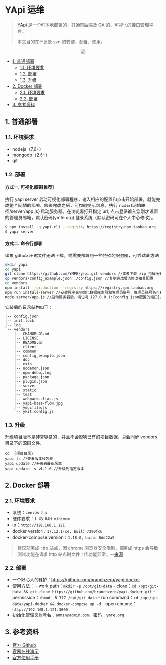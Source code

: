# YApi 运维

> [YApi](https://github.com/YMFE/yapi) 是一个可本地部署的、打通前后端及 QA 的、可视化的接口管理平台。
>
> 本文目的在于记录 svn 的安装、配置、使用。

<div align="center"><img src="http://dunwu.test.upcdn.net/snap/1562814562978.png!zp"/></div>

<!-- TOC depthFrom:2 depthTo:3 -->

- [1. 普通部署](#1-普通部署)
    - [1.1. 环境要求](#11-环境要求)
    - [1.2. 部署](#12-部署)
    - [1.3. 升级](#13-升级)
- [2. Docker 部署](#2-docker-部署)
    - [2.1. 环境要求](#21-环境要求)
    - [2.2. 部署](#22-部署)
- [3. 参考资料](#3-参考资料)

<!-- /TOC -->

## 1. 普通部署

### 1.1. 环境要求

- nodejs（7.6+)
- mongodb（2.6+）
- git

### 1.2. 部署

#### 方式一. 可视化部署[推荐]

执行 yapi server 启动可视化部署程序，输入相应的配置和点击开始部署，就能完成整个网站的部署。部署完成之后，可按照提示信息，执行 node/{网站路径/server/app.js} 启动服务器。在浏览器打开指定 url, 点击登录输入您刚才设置的管理员邮箱，默认密码(ymfe.org) 登录系统（默认密码可在个人中心修改）。

```bash
$ npm install -g yapi-cli --registry https://registry.npm.taobao.org
$ yapi server
```

#### 方式二. 命令行部署

如果 github 压缩文件无法下载，或需要部署到一些特殊的服务器，可尝试此方法

```bash
mkdir yapi
cd yapi
git clone https://github.com/YMFE/yapi.git vendors //或者下载 zip 包解压到 vendors 目录（clone 整个仓库大概 140+ M，可以通过 `git clone --depth=1 https://github.com/YMFE/yapi.git vendors` 命令减少，大概 10+ M）
cp vendors/config_example.json ./config.json //复制完成后请修改相关配置
cd vendors
npm install --production --registry https://registry.npm.taobao.org
npm run install-server //安装程序会初始化数据库索引和管理员账号，管理员账号名可在 config.json 配置
node server/app.js //启动服务器后，请访问 127.0.0.1:{config.json配置的端口}，初次运行会有个编译的过程，请耐心等候
```

安装后的目录结构如下：

```
|-- config.json
|-- init.lock
|-- log
`-- vendors
    |-- CHANGELOG.md
    |-- LICENSE
    |-- README.md
    |-- client
    |-- common
    |-- config_example.json
    |-- doc
    |-- exts
    |-- nodemon.json
    |-- npm-debug.log
    |-- package.json
    |-- plugin.json
    |-- server
    |-- static
    |-- test
    |-- webpack.alias.js
    |-- yapi-base-flow.jpg
    |-- ydocfile.js
    `-- ykit.config.js
```

### 1.3. 升级

升级项目版本是非常容易的，并且不会影响已有的项目数据，只会同步 vendors 目录下的源码文件。

```
cd  {项目目录}
yapi ls //查看版本号列表
yapi update //升级到最新版本
yapi update -v v1.1.0 //升级到指定版本
```

## 2. Docker 部署

### 2.1. 环境要求

- 系统：`CentOS 7.4`
- 硬件要求：`1 GB RAM minimum`
- ip：`http://192.168.1.121`
- docker version：`17.12.1-ce, build 7390fc6`
- docker-compose version：`1.18.0, build 8dd22a9`

> 建议部署成 http 站点，因 chrome 浏览器安全限制，部署成 https 会导致测试功能在请求 http 站点时文件上传功能异常。--[来源](https://yapi.ymfe.org/devops.html)

### 2.2. 部署

- 一个好心人的维护：<https://github.com/branchzero/yapi-docker>
- 使用方法： - work path：`mkdir -p /opt/git-data` - clone：`cd /opt/git-data && git clone https://github.com/branchzero/yapi-docker.git` - permission：`chmod -R 777 /opt/git-data` - run command：`cd /opt/git-data/yapi-docker && docker-compose up -d` - open chrome：`http://192.168.1.121:3000`
- 初始化管理员账号名：`admin@admin.com`，密码：`ymfe.org`

## 3. 参考资料

- [官方 Github](https://github.com/YMFE/yapi)
- [官网在线演示](http://yapi.demo.qunar.com/)
- [官方使用手册](https://hellosean1025.github.io/yapi/index.html)

